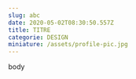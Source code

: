 ```yaml
---
slug: abc
date: 2020-05-02T08:30:50.557Z
title: TITRE
categorie: DESIGN
miniature: /assets/profile-pic.jpg
---
```

body